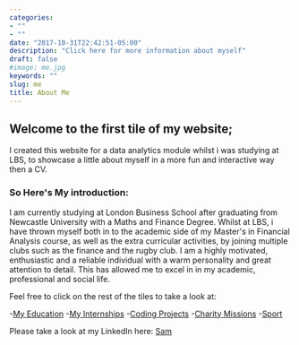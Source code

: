 ```yaml
---
categories:
- ""
- ""
date: "2017-10-31T22:42:51-05:00"
description: "Click here for more information about myself"
draft: false
#image: me.jpg
keywords: ""
slug: me
title: About Me
---
```


## **Welcome to the first tile of my website;**

I created this website for a data analytics module whilst i was studying at LBS, to showcase a little about myself in a more fun and interactive way then a CV.

### So Here's My introduction:

I am currently studying at London Business School after graduating from Newcastle University with a Maths and Finance Degree. Whilst at LBS, i have thrown myself both in to the academic side of my Master's in Financial Analysis course, as well as the extra curricular activities, by joining multiple clubs such as the finance and the rugby club. I am a highly motivated, enthusiastic and a reliable individual with a warm personality and great attention to detail. This has allowed me to excel in in my academic, professional and social life. 

Feel free to click on the rest of the tiles to take a look at:

-[My Education](https://samnanda1.netlify.app/blogs/lbs/)
    -[My Internships](https://samnanda1.netlify.app/blogs/cv/)
    -[Coding Projects](https://samnanda1.netlify.app/blogs/coding/)
    -[Charity Missions](blogs/https://samnanda1.netlify.app/blogs/sleone/)
    -[Sport](https://samnanda1.netlify.app/blogs/sport/)

Please take a look at my LinkedIn here: [Sam](https://www.linkedin.com/samnanda1)